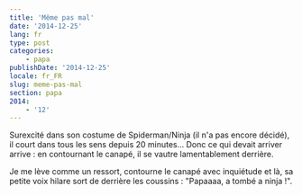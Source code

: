 ```yaml
---
title: 'Même pas mal'
date: '2014-12-25'
lang: fr
type: post
categories:
    - papa
publishDate: '2014-12-25'
locale: fr_FR
slug: meme-pas-mal
section: papa
2014:
    - '12'
---
```


Surexcité dans son costume de Spiderman/Ninja (il n'a pas encore décidé), il court dans tous les sens depuis 20 minutes... Donc ce qui devait arriver arrive : en contournant le canapé, il se vautre lamentablement derrière.

Je me lève comme un ressort, contourne le canapé avec inquiétude et là, sa petite voix hilare sort de derrière les coussins : "Papaaaa, a tombé a ninja !".
